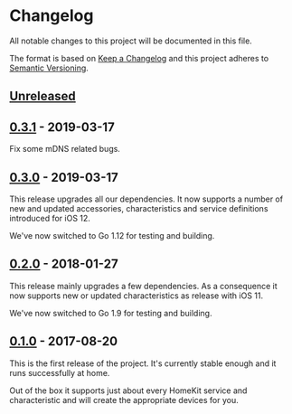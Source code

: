 # Changelog
All notable changes to this project will be documented in this file.

The format is based on [Keep a Changelog](http://keepachangelog.com/en/1.0.0/)
and this project adheres to [Semantic Versioning](http://semver.org/spec/v2.0.0.html).

## [Unreleased]

## [0.3.1] - 2019-03-17
Fix some mDNS related bugs.

## [0.3.0] - 2019-03-17
This release upgrades all our dependencies. It now supports a number of
new and updated accessories, characteristics and service definitions
introduced for iOS 12.

We've now switched to Go 1.12 for testing and building.

## [0.2.0] - 2018-01-27
This release mainly upgrades a few dependencies. As a consequence it now
supports new or updated characteristics as release with iOS 11.

We've now switched to Go 1.9 for testing and building.

## [0.1.0] - 2017-08-20
This is the first release of the project. It's currently stable enough and it
runs successfully at home.

Out of the box it supports just about every HomeKit service and characteristic
and will create the appropriate devices for you.

[Unreleased]: https://github.com/hemtjanst/hemtjanst/compare/v0.3.1...HEAD
[0.3.1]: https://github.com/hemtjanst/hemtjanst/compare/v0.3.0...v0.3.1
[0.3.0]: https://github.com/hemtjanst/hemtjanst/compare/v0.2.0...v0.3.0
[0.2.0]: https://github.com/hemtjanst/hemtjanst/compare/v0.1.0...v0.2.0
[0.1.0]: https://github.com/hemtjanst/hemtjanst/compare/6f3a696c96f968e1b57d0eec29300e30d48add69...v0.1.0
